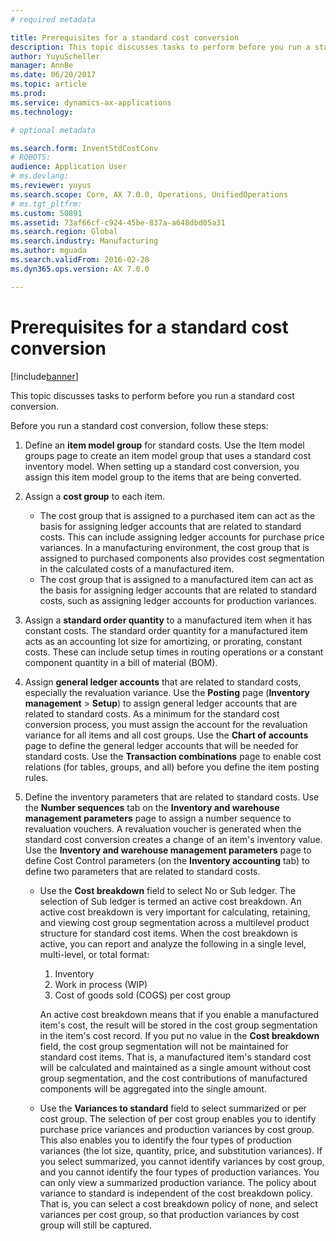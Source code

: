 ```yaml
---
# required metadata

title: Prerequisites for a standard cost conversion
description: This topic discusses tasks to perform before you run a standard cost conversion. 
author: YuyuScheller
manager: AnnBe
ms.date: 06/20/2017
ms.topic: article
ms.prod: 
ms.service: dynamics-ax-applications
ms.technology: 

# optional metadata

ms.search.form: InventStdCostConv
# ROBOTS: 
audience: Application User
# ms.devlang: 
ms.reviewer: yuyus
ms.search.scope: Core, AX 7.0.0, Operations, UnifiedOperations
# ms.tgt_pltfrm: 
ms.custom: 50891
ms.assetid: 73af66cf-c924-45be-837a-a648dbd05a31
ms.search.region: Global
ms.search.industry: Manufacturing
ms.author: mguada
ms.search.validFrom: 2016-02-28
ms.dyn365.ops.version: AX 7.0.0

---
```


# Prerequisites for a standard cost conversion

[!include[banner](../includes/banner.md)]


This topic discusses tasks to perform before you run a standard cost conversion. 

Before you run a standard cost conversion, follow these steps:

1.  Define an **item model group** for standard costs. Use the Item model groups page to create an item model group that uses a standard cost inventory model. When setting up a standard cost conversion, you assign this item model group to the items that are being converted.
2.  Assign a **cost group** to each item.
    -   The cost group that is assigned to a purchased item can act as the basis for assigning ledger accounts that are related to standard costs. This can include assigning ledger accounts for purchase price variances. In a manufacturing environment, the cost group that is assigned to purchased components also provides cost segmentation in the calculated costs of a manufactured item.
    -   The cost group that is assigned to a manufactured item can act as the basis for assigning ledger accounts that are related to standard costs, such as assigning ledger accounts for production variances.

3.  Assign a **standard order quantity** to a manufactured item when it has constant costs. The standard order quantity for a manufactured item acts as an accounting lot size for amortizing, or prorating, constant costs. These can include setup times in routing operations or a constant component quantity in a bill of material (BOM).
4.  Assign **general ledger accounts** that are related to standard costs, especially the revaluation variance. Use the **Posting** page (**Inventory management** &gt; **Setup**) to assign general ledger accounts that are related to standard costs. As a minimum for the standard cost conversion process, you must assign the account for the revaluation variance for all items and all cost groups. Use the **Chart of accounts** page to define the general ledger accounts that will be needed for standard costs. Use the **Transaction combinations** page to enable cost relations (for tables, groups, and all) before you define the item posting rules.
5.  Define the inventory parameters that are related to standard costs. Use the **Number sequences** tab on the **Inventory and warehouse management parameters** page to assign a number sequence to revaluation vouchers. A revaluation voucher is generated when the standard cost conversion creates a change of an item's inventory value. Use the **Inventory and warehouse management parameters** page to define Cost Control parameters (on the **Inventory accounting** tab) to define two parameters that are related to standard costs.
    -   Use the **Cost breakdown** field to select No or Sub ledger. The selection of Sub ledger is termed an active cost breakdown. An active cost breakdown is very important for calculating, retaining, and viewing cost group segmentation across a multilevel product structure for standard cost items. When the cost breakdown is active, you can report and analyze the following in a single level, multi-level, or total format:
        1.  Inventory
        2.  Work in process (WIP)
        3.  Cost of goods sold (COGS) per cost group

        An active cost breakdown means that if you enable a manufactured item's cost, the result will be stored in the cost group segmentation in the item's cost record. If you put no value in the **Cost breakdown** field, the cost group segmentation will not be maintained for standard cost items. That is, a manufactured item's standard cost will be calculated and maintained as a single amount without cost group segmentation, and the cost contributions of manufactured components will be aggregated into the single amount.
    -   Use the **Variances to standard** field to select summarized or per cost group. The selection of per cost group enables you to identify purchase price variances and production variances by cost group. This also enables you to identify the four types of production variances (the lot size, quantity, price, and substitution variances). If you select summarized, you cannot identify variances by cost group, and you cannot identify the four types of production variances. You can only view a summarized production variance. The policy about variance to standard is independent of the cost breakdown policy. That is, you can select a cost breakdown policy of none, and select variances per cost group, so that production variances by cost group will still be captured.





